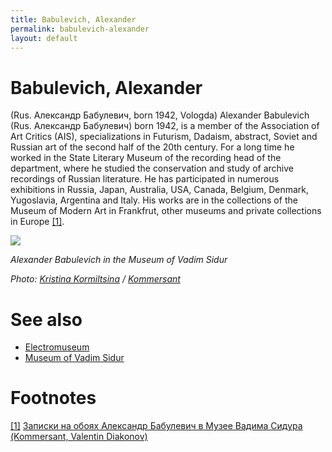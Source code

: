 ```yaml
---
title: Babulevich, Alexander
permalink: babulevich-alexander
layout: default
---
```


# Babulevich, Alexander

(Rus. Александр Бабулевич, born 1942, Vologda) Alexander Babulevich (Rus. Александр Бабулевич) born 1942, is a member of the Association of Art Critics (AIS), specializations in Futurism, Dadaism, abstract, Soviet and Russian art of the second half of the 20th century. For a long time he worked in the State Literary Museum of the recording head of the department, where he studied the conservation and study of archive recordings of Russian literature. He has participated in numerous exhibitions in Russia, Japan, Australia, USA, Canada, Belgium, Denmark, Yugoslavia, Argentina and Italy. His works are in the collections of the Museum of Modern Art in Frankfrut, other museums and private collections in Europe <span id="a1">[\[1\]](#f1)</span>.

![](https://im9.kommersant.ru/Issues.photo/DAILY/2016/004/KMO_151753_00017_1_t222_211749.jpg)

*Alexander Babulevich in the Museum of Vadim Sidur*

*Photo: [Kristina Kormiltsina](kormiltsina-kristina) / [Kommersant](https://www.kommersant.ru/photo/photo/69729/563188)*


# See also

- [Electromuseum](electromuseum)
- [Museum of Vadim Sidur](museum-of-vadim-sidur)

# Footnotes

[[1]](#a1) <span id="f1"></span> [Записки на обоях Александр Бабулевич в Музее Вадима Сидура (Kommersant, Valentin Diakonov)](https://www.kommersant.ru/gallery/2891217)
